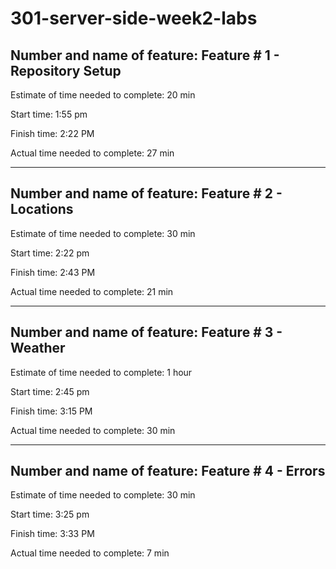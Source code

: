 # 301-server-side-week2-labs

## Number and name of feature: Feature # 1 - Repository Setup

Estimate of time needed to complete: 20 min

Start time: 1:55 pm

Finish time: 2:22 PM

Actual time needed to complete: 27 min

---------------------------------------------------------

## Number and name of feature: Feature # 2 - Locations

Estimate of time needed to complete: 30 min

Start time: 2:22 pm

Finish time: 2:43 PM

Actual time needed to complete: 21 min

---------------------------------------------------------

## Number and name of feature: Feature # 3 - Weather

Estimate of time needed to complete: 1 hour

Start time: 2:45 pm

Finish time: 3:15 PM

Actual time needed to complete: 30 min

---------------------------------------------------------

## Number and name of feature: Feature # 4 - Errors

Estimate of time needed to complete: 30 min

Start time: 3:25 pm

Finish time: 3:33 PM

Actual time needed to complete: 7 min
